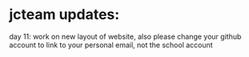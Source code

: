 # jcteam updates:

day 11: work on new layout of website, also please change your github account to link to your personal email, not the school account


